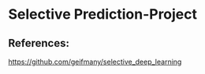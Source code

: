 # Selective Prediction-Project



## References:

https://github.com/geifmany/selective_deep_learning
